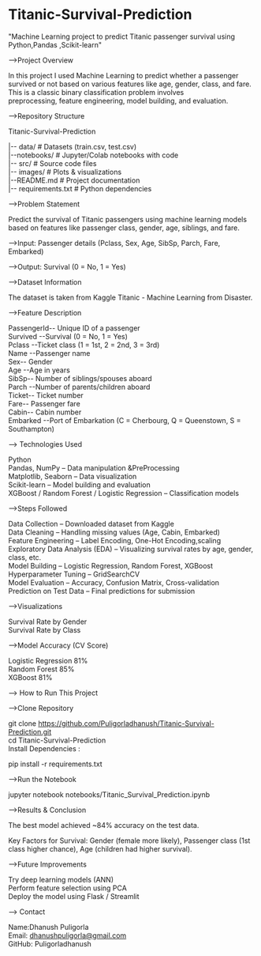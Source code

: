 # Titanic-Survival-Prediction  
"Machine Learning project to predict Titanic passenger survival using Python,Pandas ,Scikit-learn"  

-->Project Overview   

  
In this project I used Machine Learning to predict whether a passenger survived or not based on various features like age, gender, class, and fare.      
This is a classic binary classification problem involves      
preprocessing, feature engineering, model building, and evaluation.      


-->Repository Structure   


Titanic-Survival-Prediction     

|-- data/ # Datasets (train.csv, test.csv)      
|--notebooks/ # Jupyter/Colab notebooks with code    
|-- src/ # Source code files    
|-- images/ # Plots & visualizations       
|--README.md # Project documentation    
|-- requirements.txt # Python dependencies    

-->Problem Statement   


Predict the survival of Titanic passengers using machine learning models based on features like   passenger class, gender, age, siblings, and fare.    

-->Input: Passenger details (Pclass, Sex, Age, SibSp, Parch, Fare, Embarked)      

-->Output: Survival (0 = No, 1 = Yes)    

 -->Dataset Information   


The dataset is taken from Kaggle Titanic - Machine Learning from Disaster.    



-->Feature Description      
  
PassengerId-- Unique ID of a passenger      
Survived --Survival (0 = No, 1 = Yes)      
Pclass --Ticket class (1 = 1st, 2 = 2nd, 3 = 3rd)              
Name --Passenger name         
Sex-- Gender      
Age --Age in  years       
SibSp-- Number of siblings/spouses aboard      
Parch --Number of parents/children aboard      
Ticket-- Ticket number        
Fare-- Passenger fare        
Cabin-- Cabin number      
Embarked --Port of Embarkation (C = Cherbourg, Q = Queenstown, S = Southampton)      

--> Technologies Used   


Python    
Pandas, NumPy – Data manipulation &PreProcessing   
Matplotlib, Seaborn – Data visualization       
Scikit-learn – Model building and evaluation    
XGBoost / Random Forest / Logistic Regression – Classification models    
   
 -->Steps Followed    

 Data Collection – Downloaded dataset from Kaggle    
 Data Cleaning – Handling missing values (Age, Cabin, Embarked)       
 Feature Engineering – Label Encoding, One-Hot Encoding,scaling    
 Exploratory Data Analysis (EDA) – Visualizing survival rates by age, gender, class, etc.    
 Model Building – Logistic Regression, Random Forest, XGBoost    
 Hyperparameter Tuning – GridSearchCV    
 Model Evaluation – Accuracy, Confusion Matrix, Cross-validation    
 Prediction on Test Data – Final predictions for submission    

 -->Visualizations    

Survival Rate by Gender      
Survival Rate by Class    


-->Model Accuracy (CV Score)     

Logistic Regression 81%    
Random Forest 85%    
XGBoost 81%    

--> How to Run This Project         

-->Clone Repository    

git clone https://github.com/Puligorladhanush/Titanic-Survival-Prediction.git    
cd Titanic-Survival-Prediction      
Install Dependencies :    

pip install -r requirements.txt    

-->Run the Notebook     

jupyter notebook notebooks/Titanic_Survival_Prediction.ipynb    

 -->Results & Conclusion     


The best model achieved ~84% accuracy on the test data.    

Key Factors for Survival: Gender (female more likely), Passenger class (1st class higher chance), Age   (children had higher survival).    

 -->Future Improvements   


 Try deep learning models (ANN)    
 Perform feature selection using PCA       
 Deploy the model using Flask / Streamlit    

--> Contact   


 Name:Dhanush Puligorla    
 Email: dhanushpuligorla@gmail.com    
 GitHub: Puligorladhanush    
